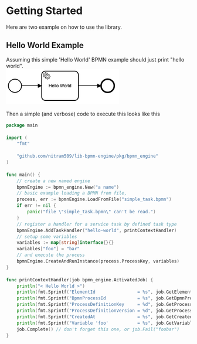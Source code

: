 
# Getting Started

Here are two example on how to use the library.

## Hello World Example

Assuming this simple 'Hello World' BPMN example should just print "hello world". \
![hello_world.png](./examples/hello_world/simple_task.png)

Then a simple (and verbose) code to execute this looks like this

<!-- MARKDOWN-AUTO-DOCS:START (CODE:src=./examples/hello_world/hello_world.go) -->
<!-- The below code snippet is automatically added from ./examples/hello_world/hello_world.go -->
```go
package main

import (
	"fmt"

	"github.com/nitram509/lib-bpmn-engine/pkg/bpmn_engine"
)

func main() {
	// create a new named engine
	bpmnEngine := bpmn_engine.New("a name")
	// basic example loading a BPMN from file,
	process, err := bpmnEngine.LoadFromFile("simple_task.bpmn")
	if err != nil {
		panic("file \"simple_task.bpmn\" can't be read.")
	}
	// register a handler for a service task by defined task type
	bpmnEngine.AddTaskHandler("hello-world", printContextHandler)
	// setup some variables
	variables := map[string]interface{}{}
	variables["foo"] = "bar"
	// and execute the process
	bpmnEngine.CreateAndRunInstance(process.ProcessKey, variables)
}

func printContextHandler(job bpmn_engine.ActivatedJob) {
	println("< Hello World >")
	println(fmt.Sprintf("ElementId                = %s", job.GetElementId()))
	println(fmt.Sprintf("BpmnProcessId            = %s", job.GetBpmnProcessId()))
	println(fmt.Sprintf("ProcessDefinitionKey     = %d", job.GetProcessDefinitionKey()))
	println(fmt.Sprintf("ProcessDefinitionVersion = %d", job.GetProcessDefinitionVersion()))
	println(fmt.Sprintf("CreatedAt                = %s", job.GetCreatedAt()))
	println(fmt.Sprintf("Variable 'foo'           = %s", job.GetVariable("foo")))
	job.Complete() // don't forget this one, or job.Fail("foobar")
}
```
<!-- MARKDOWN-AUTO-DOCS:END -->

